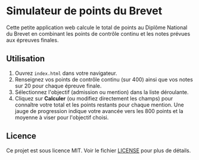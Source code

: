 # Simulateur de points du Brevet

Cette petite application web calcule le total de points au Diplôme National du Brevet en combinant les points de contrôle continu et les notes prévues aux épreuves finales.

## Utilisation

1. Ouvrez `index.html` dans votre navigateur.
2. Renseignez vos points de contrôle continu (sur 400) ainsi que vos notes sur 20 pour chaque épreuve finale.
3. Sélectionnez l'objectif (admission ou mention) dans la liste déroulante.
4. Cliquez sur **Calculer** (ou modifiez directement les champs) pour connaître votre total et les points restants pour chaque mention. Une jauge de progression indique votre avancée vers les 800 points et la moyenne à viser pour l'objectif choisi.

## Licence

Ce projet est sous licence MIT. Voir le fichier [LICENSE](LICENSE) pour plus de détails.
